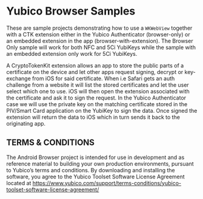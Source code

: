 #  Yubico Browser Samples

These are sample projects demonstrating how to use a `WKWebView` together with a CTK extension either in the Yubico Authenticator (browser-only) or an embedded extension in the app (browser-with-extension). The Browser Only sample will work for both NFC and 5Ci YubiKeys while the sample with an embedded extension only work for 5Ci YubiKeys.

A CryptoTokenKit extension allows an app to store the public parts of a certificate on the device and let other apps request signing, decrypt or key-exchange from iOS for said certificate. When i.e Safari gets an auth challenge from a website it will list the stored certificates and let the user select which one to use. iOS will then open the extension associated with the certificate and ask it to sign the request. In the Yubico Authenticator case we will use the private key on the matching certificate stored in the PIV/Smart Card application on the YubiKey to sign the data. Once signed the extension will return the data to iOS which in turn sends it back to the originating app.

## TERMS & CONDITIONS

The Android Browser <insert project name here> project is intended for use in development and as reference material to building your own production environments, pursuant to Yubico’s terms and conditions. By downloading and installing the software, you agree to the Yubico Toolset Software License Agreement located at https://www.yubico.com/support/terms-conditions/yubico-toolset-software-license-agreement/
